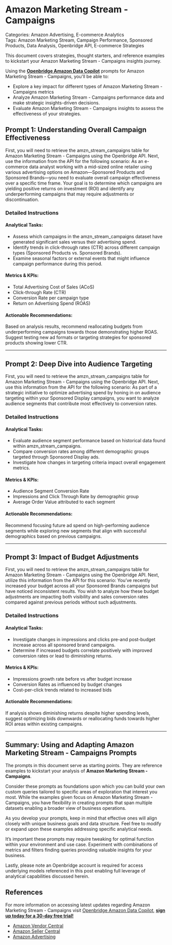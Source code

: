 # Amazon Marketing Stream - Campaigns

Categories: Amazon Advertising, E-commerce Analytics  
Tags: Amazon Marketing Stream, Campaign Performance, Sponsored Products, Data Analysis, Openbridge API, E-commerce Strategies  

This document covers strategies, thought starters, and reference examples to kickstart your Amazon Marketing Stream - Campaigns insights journey.

Using the <a href="https://chatgpt.com/g/g-Sg4qP7r3v-openbridge-data-copilot" target="_blank"><strong>Openbridge Amazon Data Copilot</strong></a> prompts for Amazon Marketing Stream - Campaigns, you'll be able to:

- Explore a key impact for different types of Amazon Marketing Stream - Campaigns metrics
- Analyze Amazon Marketing Stream - Campaigns performance data and make strategic insights-driven decisions.
- Evaluate Amazon Marketing Stream - Campaigns insights to assess the effectiveness of your strategies.

## Prompt 1: Understanding Overall Campaign Effectiveness

First, you will need to retrieve the amzn_stream_campaigns table for Amazon Marketing Stream - Campaigns using the Openbridge API. Next, use the information from the API for the following scenario: As an e-commerce data analyst working with a mid-sized online retailer using various advertising options on Amazon—Sponsored Products and Sponsored Brands—you need to evaluate overall campaign effectiveness over a specific time frame. Your goal is to determine which campaigns are yielding positive returns on investment (ROI) and identify any underperforming campaigns that may require adjustments or discontinuation. 

### Detailed Instructions
#### Analytical Tasks:
- Assess which campaigns in the amzn_stream_campaigns dataset have generated significant sales versus their advertising spend.
- Identify trends in click-through rates (CTR) across different campaign types (Sponsored Products vs. Sponsored Brands).
- Examine seasonal factors or external events that might influence campaign performance during this period.

#### Metrics & KPIs:
- Total Advertising Cost of Sales (ACoS)
- Click-through Rate (CTR)
- Conversion Rate per campaign type
- Return on Advertising Spend (ROAS)

#### Actionable Recommendations:
Based on analysis results, recommend reallocating budgets from underperforming campaigns towards those demonstrating higher ROAS. Suggest testing new ad formats or targeting strategies for sponsored products showing lower CTR.

---

## Prompt 2: Deep Dive into Audience Targeting

First, you will need to retrieve the amzn_stream_campaigns table for Amazon Marketing Stream - Campaigns using the Openbridge API. Next, use this information from the API for the following scenario: As part of a strategic initiative to optimize advertising spend by honing in on audience targeting within your Sponsored Display campaigns, you want to analyze audience segments that contribute most effectively to conversion rates. 

### Detailed Instructions
#### Analytical Tasks:
- Evaluate audience segment performance based on historical data found within amzn_stream_campaigns.
- Compare conversion rates among different demographic groups targeted through Sponsored Display ads.
- Investigate how changes in targeting criteria impact overall engagement metrics.

#### Metrics & KPIs:
- Audience Segment Conversion Rate
- Impressions and Click Through Rate by demographic group
- Average Order Value attributed to each segment

#### Actionable Recommendations:
Recommend focusing future ad spend on high-performing audience segments while exploring new segments that align with successful demographics based on previous campaigns.

---

## Prompt 3: Impact of Budget Adjustments

First, you will need to retrieve the amzn_stream_campaigns table for Amazon Marketing Stream - Campaigns using the Openbridge API. Next, utilize this information from the API for this scenario: You’ve recently increased your budget across all your Sponsored Brands campaigns but have noticed inconsistent results. You wish to analyze how these budget adjustments are impacting both visibility and sales conversion rates compared against previous periods without such adjustments.

### Detailed Instructions
#### Analytical Tasks:
- Investigate changes in impressions and clicks pre-and post-budget increase across all sponsored brand campaigns.
- Determine if increased budgets correlate positively with improved conversion rates or lead to diminishing returns.
  
#### Metrics & KPIs:
- Impressions growth rate before vs after budget increase
- Conversion Rates as influenced by budget changes 
- Cost-per-click trends related to increased bids

#### Actionable Recommendations:
If analysis shows diminishing returns despite higher spending levels, suggest optimizing bids downwards or reallocating funds towards higher ROI areas within existing campaigns.

---

## Summary: Using and Adapting Amazon Marketing Stream - Campaigns Prompts
The prompts in this document serve as starting points. They are reference examples to kickstart your analysis of **Amazon Marketing Stream - Campaigns**.

Consider these prompts as foundations upon which you can build your own custom queries tailored to specific areas of exploration that interest you most. While the examples given focus on Amazon Marketing Stream - Campaigns, you have flexibility in creating prompts that span multiple datasets enabling a broader view of business operations.

As you develop your prompts, keep in mind that effective ones will align closely with unique business goals and data structure. Feel free to modify or expand upon these examples addressing specific analytical needs.

It’s important these prompts may require tweaking for optimal function within your environment and use case. Experiment with combinations of metrics and filters finding queries providing valuable insights for your business.

Lastly, please note an Openbridge account is required for access underlying models referenced in this post enabling full leverage of analytical capabilities discussed herein.

## References   
For more information on accessing latest updates regarding Amazon Marketing Stream - Campaigns visit <a href="https://chatgpt.com/g/g-Sg4qP7r3v-openbridge-data-copilot" target="_blank">Openbridge Amazon Data Copilot</a>, <a href="https://openbridge.com" target="_blank"><strong>sign up today for a 30-day free trial!</strong></a>

<ul>
<li><a href="https://www.openbridge.com/amazon-vendor-central/" target="_blank">Amazon Vendor Central</a></li>
<li><a href="https://www.openbridge.com/amazon-selling-partner/" target="_blank">Amazon Seller Central</a></li>
<li><a href="https://www.openbridge.com/amazon-advertising/" target="_blank">Amazon Advertising</a></li>
</ul>